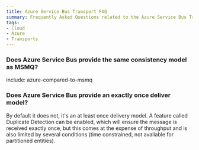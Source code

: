 ```yaml
---
title: Azure Service Bus Transport FAQ
summary: Frequently Asked Questions related to the Azure Service Bus Transport.
tags:
- Cloud
- Azure
- Transports
---
```



### Does Azure Service Bus provide the same consistency model as MSMQ?

include: azure-compared-to-msmq


### Does Azure Service Bus provide an exactly once deliver model?

By default it does not, it's an at least once delivery model. A feature called Duplicate Detection can be enabled, which will ensure the message is received exactly once, but this comes at the expense of throughput and is also limited by several conditions (time constrained, not available for partitioned entities).
